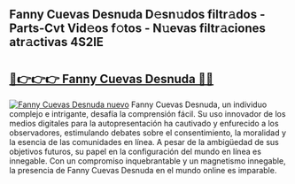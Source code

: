## Fanny Cuevas Desnuda D𝚎sn𝚞dos filtr𝚊dos - Parts-Cvt Vid𝚎os f𝚘tos - N𝚞evas filtr𝚊ciones atr𝚊ctivas 4S2IE

# <h2><a href="http://mb9eiu.tromn.icu/?c=Fanny+Cuevas+Desnuda">🔗👉👉👉 Fanny Cuevas Desnuda 🔗🔗</a></h2>

[![Fanny Cuevas Desnuda nuevo](https://i.imgur.com/pEAQMta.gif)](http://mb9eiu.tromn.icu/?c=Fanny+Cuevas+Desnuda)
Fanny Cuevas Desnuda, un individuo complejo e intrigante, desafía la comprensión fácil. Su uso innovador de los medios digitales para la autopresentación ha cautivado y enfurecido a los observadores, estimulando debates sobre el consentimiento, la moralidad y la esencia de las comunidades en línea. A pesar de la ambigüedad de sus objetivos futuros, su papel en la configuración del mundo en línea es innegable. Con un compromiso inquebrantable y un magnetismo innegable, la presencia de Fanny Cuevas Desnuda en el mundo online es imparable.
